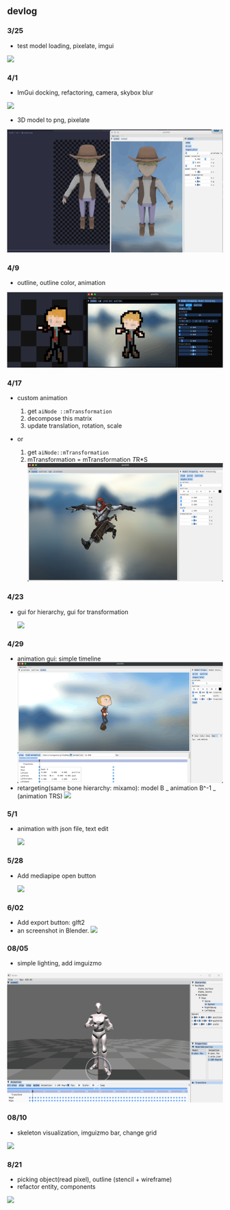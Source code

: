 ## **devlog**

### 3/25

-   test model loading, pixelate, imgui

![](/screenshot/Mar-25-2022%2012-58-15.gif?raw=true)

### 4/1

-   ImGui docking, refactoring, camera, skybox blur

![](</screenshot/Animation%20(32).gif>)

-   3D model to png, pixelate

![](/screenshot/Apr-01-2022%2014-53-09.gif)

### **4/9**

-   outline, outline color, animation

![](/screenshot/Apr-09-2022%2004-14-49.gif)

### **4/17**

-   custom animation

    1. get `aiNode ::mTransformation`
    2. decompose this matrix
    3. update translation, rotation, scale

-   or

    1. get `aiNode::mTransformation`
    2. mTransformation = mTransformation *T*R\*S
       ![](/screenshot/Apr_2022-04-17_12-45-38.png)

### **4/23**

-   gui for hierarchy, gui for transformation

    ![](/screenshot/anim.gif)

### **4/29**

-   animation gui: simple timeline
    ![](/screenshot/Apr-30-2022-00-11-45.gif)
-   retargeting(same bone hierarchy: mixamo): model B _ animation B^-1 _ (animation TRS)
    ![](/screenshot/Apr-30-2022-00-32-28.gif)

### **5/1**

-   animation with json file, text edit

    ![](/screenshot/May-01-2022-10-54-32.gif)

### **5/28**

-   Add mediapipe open button

    ![](/screenshot/animation22.gif)

### **6/02**

-   Add export button: glft2
-   an screenshot in Blender.
    ![](/screenshot/screenshot.gif)

### **08/05**

-   simple lighting, add imguizmo

![](/screenshot/2022-0805.gif)

### **08/10**

-   skeleton visualization, imguizmo bar, change grid

![](/screenshot/2022-08-10.gif)

### **8/21**

-   picking object(read pixel), outline (stencil + wireframe)
-   refactor entity, components

![](/screenshot/2022-08-21.gif)
